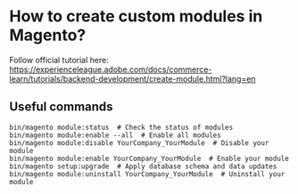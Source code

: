 # How to create custom modules in Magento?

Follow official tutorial here: https://experienceleague.adobe.com/docs/commerce-learn/tutorials/backend-development/create-module.html?lang=en

## Useful commands

```shell
bin/magento module:status  # Check the status of modules
bin/magento module:enable --all  # Enable all modules
bin/magento module:disable YourCompany_YourModule  # Disable your module
bin/magento module:enable YourCompany_YourModule  # Enable your module
bin/magento setup:upgrade  # Apply database schema and data updates
bin/magento module:uninstall YourCompany_YourModule  # Uninstall your module
```